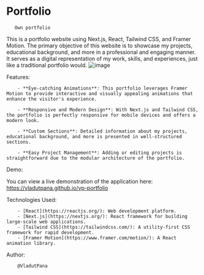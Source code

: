 # Portfolio
 
       Own portfolio
This is  a portfolio website using Next.js, React, Tailwind CSS, and Framer Motion. The primary objective of this website is to showcase my projects, educational background, and more in a professional and engaging manner. It serves as a digital representation of my work, skills, and experiences, just like a traditional portfolio would.
![image](https://github.com/VladutPana/vp-portfolio/assets/109078074/e026ef64-eaaf-48d1-9807-02062b2d1b6f)


Features:

        - **Eye-catching Animations**: This portfolio leverages Framer Motion to provide interactive and visually appealing animations that enhance the visitor's experience.

        - **Responsive and Modern Design**: With Next.js and Tailwind CSS, the portfolio is perfectly responsive for mobile devices and offers a modern look.

        - **Custom Sections**: Detailed information about my projects, educational background, and more is presented in well-structured sections.

        - **Easy Project Management**: Adding or editing projects is straightforward due to the modular architecture of the portfolio.

Demo:

You can view a live demonstration of the application here: https://vladutpana.github.io/vp-portfolio


Technologies Used:

        - [React](https://reactjs.org/): Web development platform.
        - [Next.js](https://nextjs.org/): React framework for building large-scale web applications.
        - [Tailwind CSS](https://tailwindcss.com/): A utility-first CSS framework for rapid development.
        - [Framer Motion](https://www.framer.com/motion/): A React animation library.


Author:

        @VladutPana
